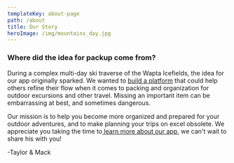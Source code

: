 ```yaml
---
templateKey: about-page
path: /about
title: Our Story
heroImage: /img/mountains_day.jpg
---
```


### Where did the idea for packup come from?

During a complex multi-day ski traverse of the Wapta Icefields, the idea for our app originally sparked. We wanted to [build a platform](/) that could help others refine their flow when it comes to packing and organization for outdoor excursions and other travel. Missing an important item can be embarrassing at best, and sometimes dangerous.

Our mission is to help you become more organized and prepared for your outdoor adventures, and to make planning your trips on excel obsolete. We appreciate you taking the time to[ learn more about our app](/), we can't wait to share his with you!

\-Taylor & Mack
